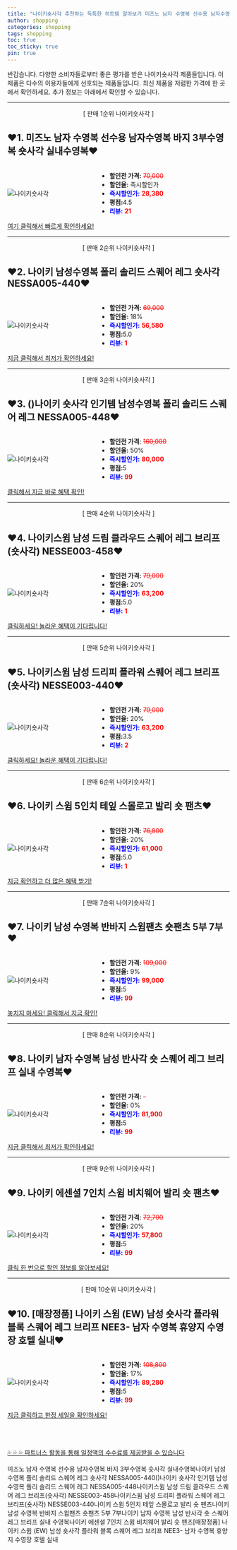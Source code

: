 ```yaml
---
title: "나이키숏사각 추천하는 독특한 히트템 알아보기 미즈노 남자 수영복 선수용 남자수영복"
author: shopping
categories: shopping
tags: shopping
toc: true
toc_sticky: true
pin: true
---
```

반갑습니다. 다양한 소비자들로부터 좋은 평가를 받은 나이키숏사각 제품들입니다. 이 제품은 다수의 이용자들에게 선호되는 제품들입니다. 최신 제품을 저렴한 가격에 한 곳에서 확인하세요. 추가 정보는 아래에서 확인할 수 있습니다.

---
<p class="toplist" style="margin: 0 auto; display: block; width: fit-content;">[ 판매 1순위 나이키숏사각 ]</p>

<h2><strong>❤️1. 미즈노 남자 수영복 선수용 남자수영복 바지 3부수영복 숏사각 실내수영복❤️</strong></h2>

<div style="display: flex; align-items: center;">
    <div style="flex: 0.4;">
        <img src="https://thumbnail8.coupangcdn.com/thumbnails/remote/230x230ex/image/vendor_inventory/c18a/f821baacadd62b50802a658994673e421f598b2db8c9aea3b8473bfc7b53.jpg" alt="나이키숏사각" style="max-width: 100%;">
    </div>
    <div style="flex: 0.6; margin-left: 10px;">
        <ul>
            <li><strong>할인전 가격:</strong> <del style="color: red;">70,000</del></li>
            <li><strong>할인율:</strong> 즉시할인가</li>
            <li><span style='color:blue'><strong>즉시할인가:</strong></span> <span style='color:red'><strong>28,380</strong></span></li>
            <li><strong>평점:</strong>4.5</li>
            <li><span style='color:blue'><strong>리뷰:</strong></span> <span style='color:red'><strong>21</strong></span></li>
        </ul>
    </div>
</div>
<div class="center">
    <a href="https://selin100587001.github.io?lptag=AF9450613&subid=githubio&pageKey=8047385706&traceid=V0-153&itemId=22555071596&vendorItemId=89607942554" class="myButton">
        여기 클릭해서 빠르게 확인하세요!
    </a>
</div>


---
<p class="toplist" style="margin: 0 auto; display: block; width: fit-content;">[ 판매 2순위 나이키숏사각 ]</p>

<h2><strong>❤️2. 나이키 남성수영복 폴리 솔리드 스퀘어 레그 숏사각 NESSA005-440❤️</strong></h2>

<div style="display: flex; align-items: center;">
    <div style="flex: 0.4;">
        <img src="https://thumbnail7.coupangcdn.com/thumbnails/remote/230x230ex/image/vendor_inventory/c5b8/877ec60448e84aad532c6dcd112ea4ea07ada6216f41d7d2cb1b9928ac9e.jpg" alt="나이키숏사각" style="max-width: 100%;">
    </div>
    <div style="flex: 0.6; margin-left: 10px;">
        <ul>
            <li><strong>할인전 가격:</strong> <del style="color: red;">69,000</del></li>
            <li><strong>할인율:</strong> 18%</li>
            <li><span style='color:blue'><strong>즉시할인가:</strong></span> <span style='color:red'><strong>56,580</strong></span></li>
            <li><strong>평점:</strong>5.0</li>
            <li><span style='color:blue'><strong>리뷰:</strong></span> <span style='color:red'><strong>1</strong></span></li>
        </ul>
    </div>
</div>
<div class="center">
    <a href="https://selin100587001.github.io?lptag=AF9450613&subid=githubio&pageKey=7655472742&traceid=V0-153&itemId=20380693690&vendorItemId=87463994366" class="myButton">
        지금 클릭해서 최저가 확인하세요!
    </a>
</div>


---
<p class="toplist" style="margin: 0 auto; display: block; width: fit-content;">[ 판매 3순위 나이키숏사각 ]</p>

<h2><strong>❤️3. ()나이키 숏사각 인기템 남성수영복 폴리 솔리드 스퀘어 레그 NESSA005-448❤️</strong></h2>

<div style="display: flex; align-items: center;">
    <div style="flex: 0.4;">
        <img src="https://thumbnail7.coupangcdn.com/thumbnails/remote/230x230ex/image/vendor_inventory/6c05/30d5d9e4a16f408b0a706c4376c46d224a836ceda5a02ac7dbb6f52a7ba8.jpg" alt="나이키숏사각" style="max-width: 100%;">
    </div>
    <div style="flex: 0.6; margin-left: 10px;">
        <ul>
            <li><strong>할인전 가격:</strong> <del style="color: red;">160,000</del></li>
            <li><strong>할인율:</strong> 50%</li>
            <li><span style='color:blue'><strong>즉시할인가:</strong></span> <span style='color:red'><strong>80,000</strong></span></li>
            <li><strong>평점:</strong>5</li>
            <li><span style='color:blue'><strong>리뷰:</strong></span> <span style='color:red'><strong>99</strong></span></li>
        </ul>
    </div>
</div>
<div class="center">
    <a href="https://selin100587001.github.io?lptag=AF9450613&subid=githubio&pageKey=8031970462&traceid=V0-153&itemId=22460974295&vendorItemId=90293323020" class="myButton">
        클릭해서 지금 바로 혜택 확인!
    </a>
</div>


---
<p class="toplist" style="margin: 0 auto; display: block; width: fit-content;">[ 판매 4순위 나이키숏사각 ]</p>

<h2><strong>❤️4. 나이키스윔 남성 드림 클라우드 스퀘어 레그 브리프(숏사각) NESSE003-458❤️</strong></h2>

<div style="display: flex; align-items: center;">
    <div style="flex: 0.4;">
        <img src="https://thumbnail8.coupangcdn.com/thumbnails/remote/230x230ex/image/vendor_inventory/8235/4e337ed1cbf510ad786a23aea1a1646598461cce7166849aca77daac3fea.jpg" alt="나이키숏사각" style="max-width: 100%;">
    </div>
    <div style="flex: 0.6; margin-left: 10px;">
        <ul>
            <li><strong>할인전 가격:</strong> <del style="color: red;">79,000</del></li>
            <li><strong>할인율:</strong> 20%</li>
            <li><span style='color:blue'><strong>즉시할인가:</strong></span> <span style='color:red'><strong>63,200</strong></span></li>
            <li><strong>평점:</strong>5.0</li>
            <li><span style='color:blue'><strong>리뷰:</strong></span> <span style='color:red'><strong>1</strong></span></li>
        </ul>
    </div>
</div>
<div class="center">
    <a href="https://selin100587001.github.io?lptag=AF9450613&subid=githubio&pageKey=7834876698&traceid=V0-153&itemId=21314989947&vendorItemId=88374478148" class="myButton">
        클릭하세요! 놀라운 혜택이 기다립니다!
    </a>
</div>


---
<p class="toplist" style="margin: 0 auto; display: block; width: fit-content;">[ 판매 5순위 나이키숏사각 ]</p>

<h2><strong>❤️5. 나이키스윔 남성 드리피 플라워 스퀘어 레그 브리프(숏사각) NESSE003-440❤️</strong></h2>

<div style="display: flex; align-items: center;">
    <div style="flex: 0.4;">
        <img src="https://thumbnail6.coupangcdn.com/thumbnails/remote/230x230ex/image/vendor_inventory/1d63/2375896061f50c97f224e131d2b9bbac69416a82b7a54e75fb53c21c0c88.jpg" alt="나이키숏사각" style="max-width: 100%;">
    </div>
    <div style="flex: 0.6; margin-left: 10px;">
        <ul>
            <li><strong>할인전 가격:</strong> <del style="color: red;">79,000</del></li>
            <li><strong>할인율:</strong> 20%</li>
            <li><span style='color:blue'><strong>즉시할인가:</strong></span> <span style='color:red'><strong>63,200</strong></span></li>
            <li><strong>평점:</strong>3.5</li>
            <li><span style='color:blue'><strong>리뷰:</strong></span> <span style='color:red'><strong>2</strong></span></li>
        </ul>
    </div>
</div>
<div class="center">
    <a href="https://selin100587001.github.io?lptag=AF9450613&subid=githubio&pageKey=7834874941&traceid=V0-153&itemId=21314983356&vendorItemId=88374471916" class="myButton">
        클릭하세요! 놀라운 혜택이 기다립니다!
    </a>
</div>


---
<p class="toplist" style="margin: 0 auto; display: block; width: fit-content;">[ 판매 6순위 나이키숏사각 ]</p>

<h2><strong>❤️6. 나이키 스윔 5인치 테잎 스몰로고 발리 숏 팬츠❤️</strong></h2>

<div style="display: flex; align-items: center;">
    <div style="flex: 0.4;">
        <img src="https://thumbnail9.coupangcdn.com/thumbnails/remote/230x230ex/image/vendor_inventory/3342/2d53795bb0ea0a8a0671809583df7500287cde3244007308932c9c8c6a90.jpg" alt="나이키숏사각" style="max-width: 100%;">
    </div>
    <div style="flex: 0.6; margin-left: 10px;">
        <ul>
            <li><strong>할인전 가격:</strong> <del style="color: red;">76,800</del></li>
            <li><strong>할인율:</strong> 20%</li>
            <li><span style='color:blue'><strong>즉시할인가:</strong></span> <span style='color:red'><strong>61,000</strong></span></li>
            <li><strong>평점:</strong>5.0</li>
            <li><span style='color:blue'><strong>리뷰:</strong></span> <span style='color:red'><strong>1</strong></span></li>
        </ul>
    </div>
</div>
<div class="center">
    <a href="https://selin100587001.github.io?lptag=AF9450613&subid=githubio&pageKey=8026788196&traceid=V0-153&itemId=22434634295&vendorItemId=89479230078" class="myButton">
        지금 확인하고 더 많은 혜택 받기!
    </a>
</div>


---
<p class="toplist" style="margin: 0 auto; display: block; width: fit-content;">[ 판매 7순위 나이키숏사각 ]</p>

<h2><strong>❤️7. 나이키 남성 수영복 반바지 스윔팬츠 숏팬츠 5부 7부❤️</strong></h2>

<div style="display: flex; align-items: center;">
    <div style="flex: 0.4;">
        <img src="https://thumbnail7.coupangcdn.com/thumbnails/remote/230x230ex/image/vendor_inventory/23d1/d7de33f54b79044dc8c84059da08b033c2c4535f961c78f09fd542939d94.png" alt="나이키숏사각" style="max-width: 100%;">
    </div>
    <div style="flex: 0.6; margin-left: 10px;">
        <ul>
            <li><strong>할인전 가격:</strong> <del style="color: red;">109,000</del></li>
            <li><strong>할인율:</strong> 9%</li>
            <li><span style='color:blue'><strong>즉시할인가:</strong></span> <span style='color:red'><strong>99,000</strong></span></li>
            <li><strong>평점:</strong>5</li>
            <li><span style='color:blue'><strong>리뷰:</strong></span> <span style='color:red'><strong>99</strong></span></li>
        </ul>
    </div>
</div>
<div class="center">
    <a href="https://selin100587001.github.io?lptag=AF9450613&subid=githubio&pageKey=8211803226&traceid=V0-153&itemId=23573105345&vendorItemId=90599039751" class="myButton">
        놓치지 마세요! 클릭해서 지금 확인!
    </a>
</div>


---
<p class="toplist" style="margin: 0 auto; display: block; width: fit-content;">[ 판매 8순위 나이키숏사각 ]</p>

<h2><strong>❤️8. 나이키 남자 수영복 남성 반사각 숏 스퀘어 레그 브리프 실내 수영복❤️</strong></h2>

<div style="display: flex; align-items: center;">
    <div style="flex: 0.4;">
        <img src="https://thumbnail7.coupangcdn.com/thumbnails/remote/230x230ex/image/vendor_inventory/8a03/4c16730a5e4867ae6084e2d2406cd81c602a040129604e2074874fd30be0.jpg" alt="나이키숏사각" style="max-width: 100%;">
    </div>
    <div style="flex: 0.6; margin-left: 10px;">
        <ul>
            <li><strong>할인전 가격:</strong> <del style="color: red;">-</del></li>
            <li><strong>할인율:</strong> 0%</li>
            <li><span style='color:blue'><strong>즉시할인가:</strong></span> <span style='color:red'><strong>81,900</strong></span></li>
            <li><strong>평점:</strong>5</li>
            <li><span style='color:blue'><strong>리뷰:</strong></span> <span style='color:red'><strong>99</strong></span></li>
        </ul>
    </div>
</div>
<div class="center">
    <a href="https://selin100587001.github.io?lptag=AF9450613&subid=githubio&pageKey=8049377180&traceid=V0-153&itemId=22568895895&vendorItemId=89610756969" class="myButton">
        지금 클릭해서 최저가 확인하세요!
    </a>
</div>


---
<p class="toplist" style="margin: 0 auto; display: block; width: fit-content;">[ 판매 9순위 나이키숏사각 ]</p>

<h2><strong>❤️9. 나이키 에센셜 7인치 스윔 비치웨어 발리 숏 팬츠❤️</strong></h2>

<div style="display: flex; align-items: center;">
    <div style="flex: 0.4;">
        <img src="https://thumbnail8.coupangcdn.com/thumbnails/remote/230x230ex/image/vendor_inventory/3f8c/db9044e6361833df61609071a9f4ab92b4cbce7d90b7276c7ebee23d0bed.jpg" alt="나이키숏사각" style="max-width: 100%;">
    </div>
    <div style="flex: 0.6; margin-left: 10px;">
        <ul>
            <li><strong>할인전 가격:</strong> <del style="color: red;">72,700</del></li>
            <li><strong>할인율:</strong> 20%</li>
            <li><span style='color:blue'><strong>즉시할인가:</strong></span> <span style='color:red'><strong>57,800</strong></span></li>
            <li><strong>평점:</strong>5</li>
            <li><span style='color:blue'><strong>리뷰:</strong></span> <span style='color:red'><strong>99</strong></span></li>
        </ul>
    </div>
</div>
<div class="center">
    <a href="https://selin100587001.github.io?lptag=AF9450613&subid=githubio&pageKey=8026793046&traceid=V0-153&itemId=22434659438&vendorItemId=89479252758" class="myButton">
        클릭 한 번으로 할인 정보를 알아보세요!
    </a>
</div>


---
<p class="toplist" style="margin: 0 auto; display: block; width: fit-content;">[ 판매 10순위 나이키숏사각 ]</p>

<h2><strong>❤️10. [매장정품] 나이키 스윔 (EW) 남성 숏사각 플라워 블록 스퀘어 레그 브리프 NEE3- 남자 수영복 휴양지 수영장 호텔 실내❤️</strong></h2>

<div style="display: flex; align-items: center;">
    <div style="flex: 0.4;">
        <img src="https://thumbnail10.coupangcdn.com/thumbnails/remote/230x230ex/image/vendor_inventory/453c/20aee725154b78f98160cbdd65f3020fa8761bc7db5bfaed9f930e2eab46.jpg" alt="나이키숏사각" style="max-width: 100%;">
    </div>
    <div style="flex: 0.6; margin-left: 10px;">
        <ul>
            <li><strong>할인전 가격:</strong> <del style="color: red;">108,800</del></li>
            <li><strong>할인율:</strong> 17%</li>
            <li><span style='color:blue'><strong>즉시할인가:</strong></span> <span style='color:red'><strong>89,280</strong></span></li>
            <li><strong>평점:</strong>5</li>
            <li><span style='color:blue'><strong>리뷰:</strong></span> <span style='color:red'><strong>99</strong></span></li>
        </ul>
    </div>
</div>
<div class="center">
    <a href="https://selin100587001.github.io?lptag=AF9450613&subid=githubio&pageKey=8137547264&traceid=V0-153&itemId=23117469313&vendorItemId=90205494120" class="myButton">
        지금 클릭하고 한정 세일을 확인하세요!
    </a>
</div>

<br><br><br>[💦 💦 💦 파트너스 활동을 통해 일정액의 수수료를 제공받을 수 있습니다](https://link.coupang.com/a/bcpT2c)<br><br>미즈노 남자 수영복 선수용 남자수영복 바지 3부수영복 숏사각 실내수영복나이키 남성수영복 폴리 솔리드 스퀘어 레그 숏사각 NESSA005-440()나이키 숏사각 인기템 남성수영복 폴리 솔리드 스퀘어 레그 NESSA005-448나이키스윔 남성 드림 클라우드 스퀘어 레그 브리프(숏사각) NESSE003-458나이키스윔 남성 드리피 플라워 스퀘어 레그 브리프(숏사각) NESSE003-440나이키 스윔 5인치 테잎 스몰로고 발리 숏 팬츠나이키 남성 수영복 반바지 스윔팬츠 숏팬츠 5부 7부나이키 남자 수영복 남성 반사각 숏 스퀘어 레그 브리프 실내 수영복나이키 에센셜 7인치 스윔 비치웨어 발리 숏 팬츠[매장정품] 나이키 스윔 (EW) 남성 숏사각 플라워 블록 스퀘어 레그 브리프 NEE3- 남자 수영복 휴양지 수영장 호텔 실내